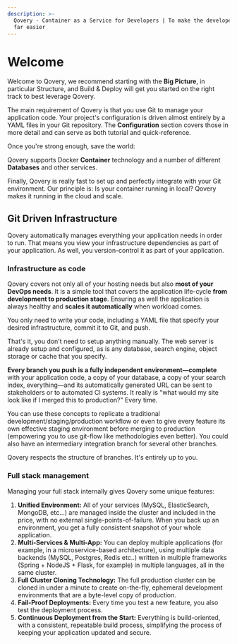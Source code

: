 ```yaml
---
description: >-
  Qovery - Container as a Service for Developers | To make the developer's life
  far easier
---
```


# Welcome

Welcome to Qovery, we recommend starting with the **Big Picture**, in particular Structure, and Build & Deploy will get you started on the right track to best leverage Qovery.

The main requirement of Qovery is that you use Git to manage your application code. Your project's configuration is driven almost entirely by a YAML files in your Git repository. The **Configuration** section covers those in more detail and can serve as both tutorial and quick-reference.

Once you're strong enough, save the world:

Qovery supports Docker **Container** technology and a number of different **Databases** and other services.

Finally, Qovery is really fast to set up and perfectly integrate with your Git environment. Our principle is: Is your container running in local? Qovery makes it running in the cloud and scale.

## Git Driven Infrastructure <a id="git-driven-infrastructure"></a>

Qovery automatically manages everything your application needs in order to run. That means you view your infrastructure dependencies as part of your application. As well, you version-control it as part of your application.

### Infrastructure as code <a id="infrastructure-as-code"></a>

Qovery covers not only all of your hosting needs but also **most of your DevOps needs**. It is a simple tool that covers the application life-cycle **from development to production stage**. Ensuring as well the application is always healthy and **scales it automatically** when workload comes.

You only need to write your code, including a YAML file that specify your desired infrastructure, commit it to Git, and push.

That's it, you don't need to setup anything manually. The web server is already setup and configured, as is any database, search engine, object storage or cache that you specify.

**Every branch you push is a fully independent environment—complete** with your application code, a copy of your database, a copy of your search index, everything—and its automatically generated URL can be sent to stakeholders or to automated CI systems. It really is "what would my site look like if I merged this to production?" Every time.

You can use these concepts to replicate a traditional development/staging/production workflow or even to give every feature its own effective staging environment before merging to production \(empowering you to use git-flow like methodologies even better\). You could also have an intermediary integration branch for several other branches.

Qovery respects the structure of branches. It's entirely up to you.

### Full stack management <a id="full-stack-management"></a>

Managing your full stack internally gives Qovery some unique features:

1. **Unified Environment:** All of your services \(MySQL, ElasticSearch, MongoDB, etc...\) are managed inside the cluster and included in the price, with no external single-points-of-failure. When you back up an environment, you get a fully consistent snapshot of your whole application.
2. **Multi-Services & Multi-App:** You can deploy multiple applications \(for example, in a microservice-based architecture\), using multiple data backends \(MySQL, Postgres, Redis etc..\) written in multiple frameworks \(Spring + NodeJS + Flask, for example\) in multiple languages, all in the same cluster.
3. **Full Cluster Cloning Technology:** The full production cluster can be cloned in under a minute to create on-the-fly, ephemeral development environments that are a byte-level copy of production.
4. **Fail-Proof Deployments:** Every time you test a new feature, you also test the deployment process.
5. **Continuous Deployment from the Start:** Everything is build-oriented, with a consistent, repeatable build process, simplifying the process of keeping your application updated and secure.


